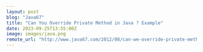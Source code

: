 ```yaml
---
layout: post
blog: "Java67"
title: "Can You Override Private Method in Java ? Example"
date: 2023-09-25T13:55:00Z
image: images/java.png
remote_url: "http://www.java67.com/2012/08/can-we-override-private-method-in-java.html"
---
```

